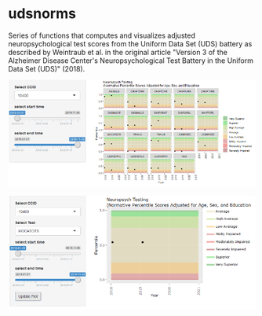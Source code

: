 # udsnorms
Series of functions that computes and visualizes adjusted neuropsychological test scores from the Uniform Data Set (UDS) battery as described by Weintraub et al. in the original article "Version 3 of the Alzheimer Disease Center's Neuropsychological Test Battery in the Uniform Data Set (UDS)" (2018).

![](ShinyApp1.PNG)

![](ShinyApp2.PNG)
